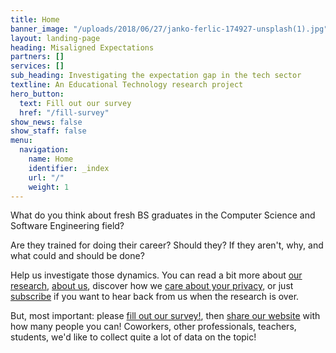 ```yaml
---
title: Home
banner_image: "/uploads/2018/06/27/janko-ferlic-174927-unsplash(1).jpg"
layout: landing-page
heading: Misaligned Expectations
partners: []
services: []
sub_heading: Investigating the expectation gap in the tech sector
textline: An Educational Technology research project
hero_button:
  text: Fill out our survey
  href: "/fill-survey"
show_news: false
show_staff: false
menu:
  navigation:
    name: Home
    identifier: _index
    url: "/"
    weight: 1
---
```


What do you think about fresh BS graduates in the Computer Science and Software Engineering field?

Are they trained for doing their career? Should they? If they aren't, why, and what could and should be done?

Help us investigate those dynamics. You can read a bit more about [our research](/ourresearch/),
[about us](/about), discover how we [care about your privacy](/privacy/), or just [subscribe](/hearback/)
if you want to hear back from us when the research is over.

But, most important: please [fill out our survey!](/fill-survey), then [share our website](#sharediv) with
how many people you can! Coworkers, other professionals, teachers, students, we'd like to collect quite a lot
of data on the topic!
